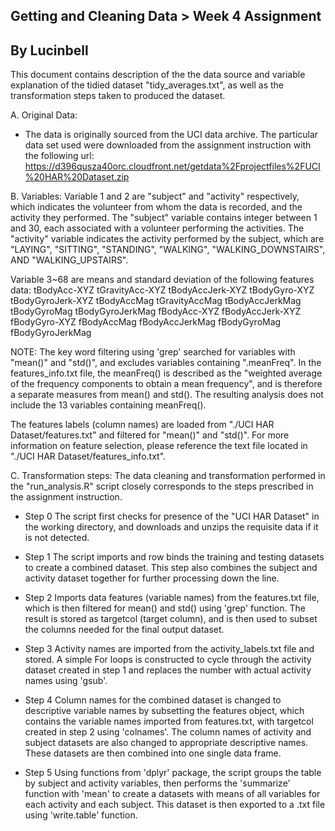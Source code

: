 ## Getting and Cleaning Data > Week 4 Assignment
## By Lucinbell

This document contains description of the the data source and variable explanation
of the tidied dataset "tidy_averages.txt", as well as the transformation steps
taken to produced the dataset.

A. Original Data:
- The data is originally sourced from the UCI data archive. The particular
 data set used were downloaded from the assignment instruction with the following
 url: 
 https://d396qusza40orc.cloudfront.net/getdata%2Fprojectfiles%2FUCI%20HAR%20Dataset.zip

B. Variables:
Variable 1 and 2 are "subject" and "activity" respectively, which indicates the
volunteer from whom the data is recorded, and the activity they performed.
The "subject" variable contains integer between 1 and 30, each associated with
a volunteer performing the activities. The "activity" variable indicates the
activity performed by the subject, which are "LAYING", "SITTING", "STANDING", 
"WALKING", "WALKING_DOWNSTAIRS", AND "WALKING_UPSTAIRS".

Variable 3~68 are means and standard deviation of the following features data:
  tBodyAcc-XYZ
  tGravityAcc-XYZ
  tBodyAccJerk-XYZ
  tBodyGyro-XYZ
  tBodyGyroJerk-XYZ
  tBodyAccMag
  tGravityAccMag
  tBodyAccJerkMag
  tBodyGyroMag
  tBodyGyroJerkMag
  fBodyAcc-XYZ
  fBodyAccJerk-XYZ
  fBodyGyro-XYZ
  fBodyAccMag
  fBodyAccJerkMag
  fBodyGyroMag
  fBodyGyroJerkMag
  
NOTE: The key word filtering using 'grep' searched for variables with "mean()" 
and "std()", and excludes variables containing ".meanFreq". In the features_info.txt
file, the meanFreq() is described as the "weighted average of the frequency components
to obtain a mean frequency", and is therefore a separate measures from mean() and std().
The resulting analysis does not include the 13 variables containing meanFreq().

The features labels (column names) are loaded from "./UCI HAR Dataset/features.txt" 
and filtered for "mean()" and "std()". For more information on feature selection,
please reference the text file located in "./UCI HAR Dataset/features_info.txt".

C. Transformation steps:
The data cleaning and transformation performed in the "run_analysis.R" script
closely corresponds to the steps prescribed in the assignment instruction.
  - Step 0
    The script first checks for presence of the "UCI HAR Dataset" in the working
    directory, and downloads and unzips the requisite data if it is not detected.
    
  - Step 1
    The script imports and row binds the training and testing datasets to create
    a combined dataset. This step also combines the subject and activity dataset
    together for further processing down the line.
    
  - Step 2
    Imports data features (variable names) from the features.txt file, which
    is then filtered for mean() and std() using 'grep' function. The result is 
    stored as targetcol (target column), and is then used to subset the columns
    needed for the final output dataset.
    
  - Step 3
    Activity names are imported from the activity_labels.txt file and stored. A
    simple For loops is constructed to cycle through the activity dataset created
    in step 1 and replaces the number with actual activity names using 'gsub'.
    
  - Step 4
    Column names for the combined dataset is changed to descriptive variable
    names by subsetting the features object, which contains the variable names
    imported from features.txt, with targetcol created in step 2 using 'colnames'.
    The column names of activity and subject datasets are also changed to 
    appropriate descriptive names.
    These datasets are then combined into one single data frame.
    
  - Step 5
    Using functions from 'dplyr' package, the script groups the table by subject
    and activity variables, then performs the 'summarize' function with 'mean'
    to create a datasets with means of all variables for each activity and each
    subject.
    This dataset is then exported to a .txt file using 'write.table' function.
    
